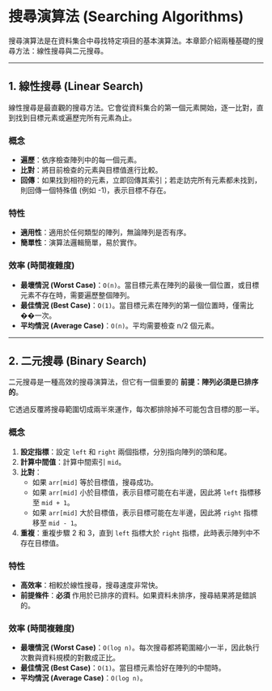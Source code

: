 # 搜尋演算法 (Searching Algorithms)

搜尋演算法是在資料集合中尋找特定項目的基本演算法。本章節介紹兩種基礎的搜尋方法：線性搜尋與二元搜尋。

---

## 1. 線性搜尋 (Linear Search)

線性搜尋是最直觀的搜尋方法。它會從資料集合的第一個元素開始，逐一比對，直到找到目標元素或遍歷完所有元素為止。

### 概念

-   **遍歷**：依序檢查陣列中的每一個元素。
-   **比對**：將目前檢查的元素與目標值進行比較。
-   **回傳**：如果找到相符的元素，立即回傳其索引；若走訪完所有元素都未找到，則回傳一個特殊值 (例如 -1)，表示目標不存在。

### 特性

-   **適用性**：適用於任何類型的陣列，無論陣列是否有序。
-   **簡單性**：演算法邏輯簡單，易於實作。

### 效率 (時間複雜度)

-   **最壞情況 (Worst Case)**：`O(n)`。當目標元素在陣列的最後一個位置，或目標元素不存在時，需要遍歷整個陣列。
-   **最佳情況 (Best Case)**：`O(1)`。當目標元素在陣列的第一個位置時，僅需比��一次。
-   **平均情況 (Average Case)**：`O(n)`。平均需要檢查 n/2 個元素。

---

## 2. 二元搜尋 (Binary Search)

二元搜尋是一種高效的搜尋演算法，但它有一個重要的 **前提：陣列必須是已排序的**。

它透過反覆將搜尋範圍切成兩半來運作，每次都排除掉不可能包含目標的那一半。

### 概念

1.  **設定指標**：設定 `left` 和 `right` 兩個指標，分別指向陣列的頭和尾。
2.  **計算中間值**：計算中間索引 `mid`。
3.  **比對**：
    -   如果 `arr[mid]` 等於目標值，搜尋成功。
    -   如果 `arr[mid]` 小於目標值，表示目標可能在右半邊，因此將 `left` 指標移至 `mid + 1`。
    -   如果 `arr[mid]` 大於目標值，表示目標可能在左半邊，因此將 `right` 指標移至 `mid - 1`。
4.  **重複**：重複步驟 2 和 3，直到 `left` 指標大於 `right` 指標，此時表示陣列中不存在目標值。

### 特性

-   **高效率**：相較於線性搜尋，搜尋速度非常快。
-   **前提條件**：**必須** 作用於已排序的資料。如果資料未排序，搜尋結果將是錯誤的。

### 效率 (時間複雜度)

-   **最壞情況 (Worst Case)**：`O(log n)`。每次搜尋都將範圍縮小一半，因此執行次數與資料規模的對數成正比。
-   **最佳情況 (Best Case)**：`O(1)`。當目標元素恰好在陣列的中間時。
-   **平均情況 (Average Case)**：`O(log n)`。
